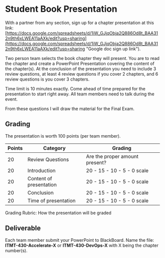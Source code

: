 # Student Book Presentation

With a partner from any section, sign up for a chapter presentation at this link: [https://docs.google.com/spreadsheets/d/1iW_GJjqObja2Q886Od8t_BAA312n9th6xLWEA11aAXk/edit?usp=sharing](https://docs.google.com/spreadsheets/d/1iW_GJjqObja2Q886Od8t_BAA312n9th6xLWEA11aAXk/edit?usp=sharing "Google doc sign up link").  

Two person team selects the book chapter they will present.  You are to read the chapter and create a PowerPoint Presentation covering the content of the chapter(s).   At the conclusion of the presentation you need to include 3 review questions, at least 4 review questions if you cover 2 chapters, and 6 review questions is you cover 3 chapters.

Time limit is 10 minutes exactly.  Come ahead of time prepared for the presentation to start right away.  All team members need to talk during the event.

From these questions I will draw the material for the Final Exam.

## Grading

The presentation is worth 100 points (per team member).

Points | Category | Grading
--- | --- | ---
20 | Review Questions | Are the proper amount present?
20 | Introduction | 20 - 15 - 10 - 5 - 0 scale
20 | Content of presentation | 20 - 15 - 10 - 5 - 0 scale
20 | Conclusion | 20 - 15 - 10 - 5 - 0 scale
20 | Time of presentation | 20 - 15 - 10 - 5 - 0 scale

Grading Rubric: How the presentation will be graded

## Deliverable

Each team member submit your PowerPoint to BlackBoard.  Name the file: **ITMT-430-Accelerate-X** or **ITMT-430-DevOps-X**  with X being the chapter number(s).
